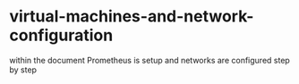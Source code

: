 # virtual-machines-and-network-configuration
within the document Prometheus is setup and networks are configured step by step
